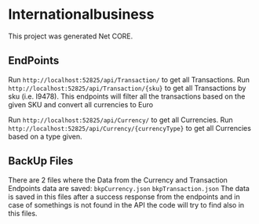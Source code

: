 # Internationalbusiness

This project was generated Net CORE.

## EndPoints

Run `http://localhost:52825/api/Transaction/` to get all Transactions.
Run `http://localhost:52825/api/Transaction/{sku}` to get all Transactions by sku (i.e. I9478). This endpoints will filter all the transactions based on the given SKU and convert all currencies to Euro

Run `http://localhost:52825/api/Currency/` to get all Currencies.
Run `http://localhost:52825/api/Currency/{currencyType}` to get all Currencies based on a type given.

## BackUp Files

There are 2 files where the Data from the Currency and Transaction Endpoints data are saved:
`bkpCurrency.json`
`bkpTransaction.json`
The data is saved in this files after a success response from the endpoints and in case of somethings is not found in the API the code will try to find also in this files.

